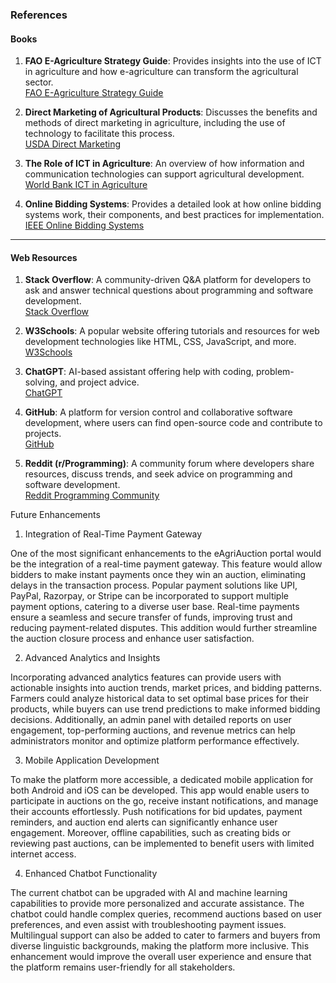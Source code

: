 ### **References**

#### **Books**

1. **FAO E-Agriculture Strategy Guide**: Provides insights into the use of ICT in agriculture and how e-agriculture can transform the agricultural sector.  
   [FAO E-Agriculture Strategy Guide](http://www.fao.org/3/a-i5569e.pdf)

2. **Direct Marketing of Agricultural Products**: Discusses the benefits and methods of direct marketing in agriculture, including the use of technology to facilitate this process.  
   [USDA Direct Marketing](https://www.ams.usda.gov/services/local-regional/direct-marketing)

3. **The Role of ICT in Agriculture**: An overview of how information and communication technologies can support agricultural development.  
   [World Bank ICT in Agriculture](https://openknowledge.worldbank.org/handle/10986/21736)

4. **Online Bidding Systems**: Provides a detailed look at how online bidding systems work, their components, and best practices for implementation.  
   [IEEE Online Bidding Systems](https://ieeexplore.ieee.org/document/6415424)

---

#### **Web Resources**

1. **Stack Overflow**: A community-driven Q&A platform for developers to ask and answer technical questions about programming and software development.  
   [Stack Overflow](https://stackoverflow.com/)

2. **W3Schools**: A popular website offering tutorials and resources for web development technologies like HTML, CSS, JavaScript, and more.  
   [W3Schools](https://www.w3schools.com/)

3. **ChatGPT**: AI-based assistant offering help with coding, problem-solving, and project advice.  
   [ChatGPT](https://chat.openai.com/)

4. **GitHub**: A platform for version control and collaborative software development, where users can find open-source code and contribute to projects.  
   [GitHub](https://github.com/)

5. **Reddit (r/Programming)**: A community forum where developers share resources, discuss trends, and seek advice on programming and software development.  
   [Reddit Programming Community](https://www.reddit.com/r/programming/)

Future Enhancements

1. Integration of Real-Time Payment Gateway

One of the most significant enhancements to the eAgriAuction portal would be the integration of a real-time payment gateway. This feature would allow bidders to make instant payments once they win an auction, eliminating delays in the transaction process. Popular payment solutions like UPI, PayPal, Razorpay, or Stripe can be incorporated to support multiple payment options, catering to a diverse user base. Real-time payments ensure a seamless and secure transfer of funds, improving trust and reducing payment-related disputes. This addition would further streamline the auction closure process and enhance user satisfaction.

2. Advanced Analytics and Insights

Incorporating advanced analytics features can provide users with actionable insights into auction trends, market prices, and bidding patterns. Farmers could analyze historical data to set optimal base prices for their products, while buyers can use trend predictions to make informed bidding decisions. Additionally, an admin panel with detailed reports on user engagement, top-performing auctions, and revenue metrics can help administrators monitor and optimize platform performance effectively.

3. Mobile Application Development

To make the platform more accessible, a dedicated mobile application for both Android and iOS can be developed. This app would enable users to participate in auctions on the go, receive instant notifications, and manage their accounts effortlessly. Push notifications for bid updates, payment reminders, and auction end alerts can significantly enhance user engagement. Moreover, offline capabilities, such as creating bids or reviewing past auctions, can be implemented to benefit users with limited internet access.

4. Enhanced Chatbot Functionality

The current chatbot can be upgraded with AI and machine learning capabilities to provide more personalized and accurate assistance. The chatbot could handle complex queries, recommend auctions based on user preferences, and even assist with troubleshooting payment issues. Multilingual support can also be added to cater to farmers and buyers from diverse linguistic backgrounds, making the platform more inclusive. This enhancement would improve the overall user experience and ensure that the platform remains user-friendly for all stakeholders.

